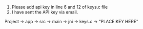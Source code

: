 1. Please add api key in line 6 and 12 of keys.c file
2. I have sent the API key via email.

Project -> app -> src -> main -> jni -> keys.c -> "PLACE KEY HERE"
